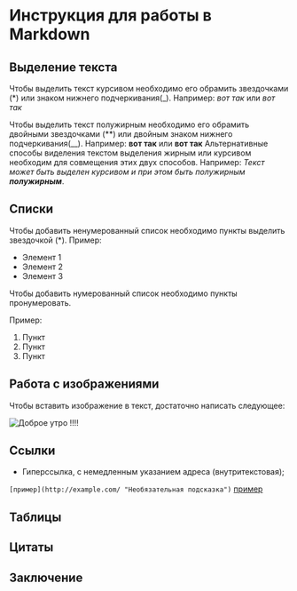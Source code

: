# Инструкция для работы в Markdown

## Выделение текста
Чтобы выделить текст курсивом необходимо его обрамить звездочками (*) или знаком нижнего подчеркивания(_). Например: *вот так* или _вот так_

Чтобы выделить текст полужирным необходимо его обрамить двойными звездочками (**) или двойным знаком нижнего подчеркивания(__). Например: **вот так** или __вот так__
Альтернативные способы виделения текстом выделения жирным или курсивом необходим для совмещения этих двух способов. Например: _Текст может быть выделен курсивом и при этом быть полужирным **полужирным**_.


## Списки
Чтобы добавить ненумерованный список необходимо пункты выделить звездочкой (*). Пример:
* Элемент 1
* Элемент 2
* Элемент 3

Чтобы добавить нумерованный список необходимо пункты пронумеровать.

Пример:
1. Пункт
2. Пункт
3. Пункт

## Работа с изображениями

Чтобы вставить изображение в текст, достаточно написать следующее:

![Доброе утро !!!!](12345.jpg)

## Ссылки

* Гиперссылка, с немедленным указанием адреса (внутритекстовая);

 `[пример](http://example.com/ "Необязательная подсказка")`
 [пример](https://gist.github.com/Jekins/2bf2d0638163f1294637#Links "Необязательная подсказка")


## Таблицы


## Цитаты

## Заключение